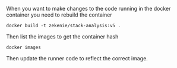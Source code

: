When you want to make changes to the code running in the docker container you need to rebuild the container

    docker build -t zekenie/stack-analysis:v5 .

Then list the images to get the container hash

    docker images

Then update the runner code to reflect the correct image.